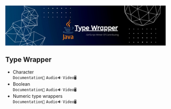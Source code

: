 ![Type Wrappers](../Assets/type%20wrapper.png)
## Type Wrapper

- Character<br>
  `Documentation📃`
  `Audio🔉`
  `Video🖥️`
- Boolean<br>
  `Documentation📃`
  `Audio🔉`
  `Video🖥️`
- Numeric type wrappers<br>
  `Documentation📃`
  `Audio🔉`
  `Video🖥️`
